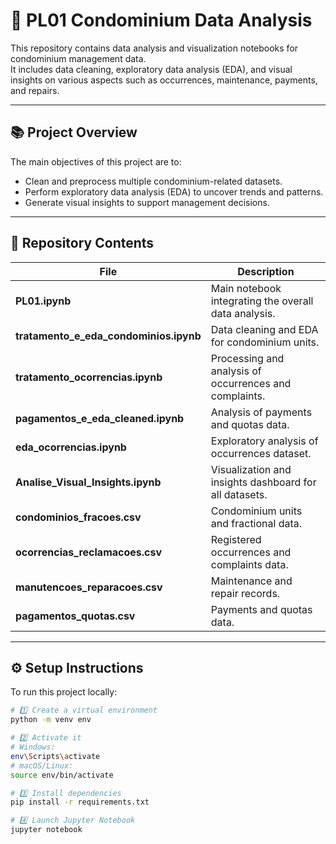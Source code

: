 # 🏢 PL01 Condominium Data Analysis

This repository contains data analysis and visualization notebooks for condominium management data.  
It includes data cleaning, exploratory data analysis (EDA), and visual insights on various aspects such as occurrences, maintenance, payments, and repairs.

---

## 📚 Project Overview

The main objectives of this project are to:
- Clean and preprocess multiple condominium-related datasets.
- Perform exploratory data analysis (EDA) to uncover trends and patterns.
- Generate visual insights to support management decisions.

---

## 📂 Repository Contents

| File | Description |
|------|--------------|
| **PL01.ipynb** | Main notebook integrating the overall data analysis. |
| **tratamento_e_eda_condominios.ipynb** | Data cleaning and EDA for condominium units. |
| **tratamento_ocorrencias.ipynb** | Processing and analysis of occurrences and complaints. |
| **pagamentos_e_eda_cleaned.ipynb** | Analysis of payments and quotas data. |
| **eda_ocorrencias.ipynb** | Exploratory analysis of occurrences dataset. |
| **Analise_Visual_Insights.ipynb** | Visualization and insights dashboard for all datasets. |
| **condominios_fracoes.csv** | Condominium units and fractional data. |
| **ocorrencias_reclamacoes.csv** | Registered occurrences and complaints data. |
| **manutencoes_reparacoes.csv** | Maintenance and repair records. |
| **pagamentos_quotas.csv** | Payments and quotas data. |

---

## ⚙️ Setup Instructions

To run this project locally:

```bash
# 1️⃣ Create a virtual environment
python -m venv env

# 2️⃣ Activate it
# Windows:
env\Scripts\activate
# macOS/Linux:
source env/bin/activate

# 3️⃣ Install dependencies
pip install -r requirements.txt

# 4️⃣ Launch Jupyter Notebook
jupyter notebook
